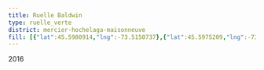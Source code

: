 ```yaml
---
title: Ruelle Baldwin
type: ruelle_verte
district: mercier-hochelaga-maisonneuve
fill: [{"lat":45.5980914,"lng":-73.5150737},{"lat":45.5975209,"lng":-73.5131693}]
---
```


2016